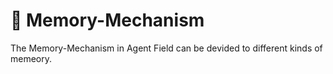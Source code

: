 # :rocket: Memory-Mechanism
The Memory-Mechanism in Agent Field can be devided to different kinds of memeory.

